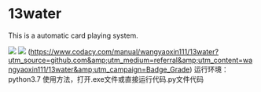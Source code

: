 # 13water
This is a automatic card playing system.

![](https://img.shields.io/badge/language-python-orange.svg)
![](https://img.shields.io/badge/codequality-A-green.svg)
(https://www.codacy.com/manual/wangyaoxin111/13water?utm_source=github.com&amp;utm_medium=referral&amp;utm_content=wangyaoxin111/13water&amp;utm_campaign=Badge_Grade)
运行环境：python3.7
使用方法，打开.exe文件或直接运行代码.py文件代码

